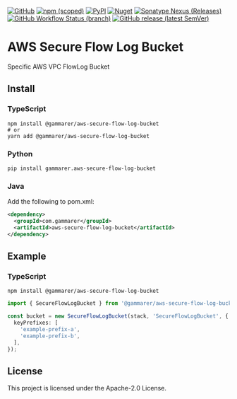 [![GitHub](https://img.shields.io/github/license/yicr/aws-secure-flow-log-bucket?style=flat-square)](https://github.com/yicr/aws-secure-flow-log-bucket/blob/main/LICENSE)
[![npm (scoped)](https://img.shields.io/npm/v/@gammarer/aws-secure-flow-log-bucket?style=flat-square)](https://www.npmjs.com/package/@gammarer/aws-secure-flow-log-bucket)
[![PyPI](https://img.shields.io/pypi/v/gammarer.aws-secure-flow-log-bucket?style=flat-square)](https://pypi.org/project/gammarer.aws-secure-flow-log-bucket/)
[![Nuget](https://img.shields.io/nuget/v/Gammarer.CDK.AWS.SecureFlowLogBucket?style=flat-square)](https://www.nuget.org/packages/Gammarer.CDK.AWS.SecureFlowLogBucket/)
[![Sonatype Nexus (Releases)](https://img.shields.io/nexus/r/com.gammarer/aws-secure-flow-log-bucket?server=https%3A%2F%2Fs01.oss.sonatype.org%2F&style=flat-square)](https://s01.oss.sonatype.org/content/repositories/releases/com/gammarer/aws-secure-flow-log-bucket/)
[![GitHub Workflow Status (branch)](https://img.shields.io/github/actions/workflow/status/yicr/aws-secure-flow-log-bucket/release.yml?branch=main&label=release&style=flat-square)](https://github.com/yicr/aws-secure-flow-log-bucket/actions/workflows/release.yml)
[![GitHub release (latest SemVer)](https://img.shields.io/github/v/release/yicr/aws-secure-flow-log-bucket?sort=semver&style=flat-square)](https://github.com/yicr/aws-secure-flow-log-bucket/releases)

# AWS Secure Flow Log Bucket

Specific AWS VPC FlowLog Bucket

## Install

### TypeScript

```shell
npm install @gammarer/aws-secure-flow-log-bucket
# or
yarn add @gammarer/aws-secure-flow-log-bucket
```

### Python

```shell
pip install gammarer.aws-secure-flow-log-bucket
```

### Java

Add the following to pom.xml:

```xml
<dependency>
  <groupId>com.gammarer</groupId>
  <artifactId>aws-secure-flow-log-bucket</artifactId>
</dependency>
```

## Example

### TypeScript

```shell
npm install @gammarer/aws-secure-flow-log-bucket
```

```typescript
import { SecureFlowLogBucket } from '@gammarer/aws-secure-flow-log-bucket';

const bucket = new SecureFlowLogBucket(stack, 'SecureFlowLogBucket', {
  keyPrefixes: [
    'example-prefix-a',
    'example-prefix-b',
  ],
});

```

## License

This project is licensed under the Apache-2.0 License.
